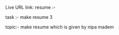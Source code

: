 
 Live URL link:
    resume :- 


task :- make resume 3

topic:-
    make resume which is given by nipa madem











